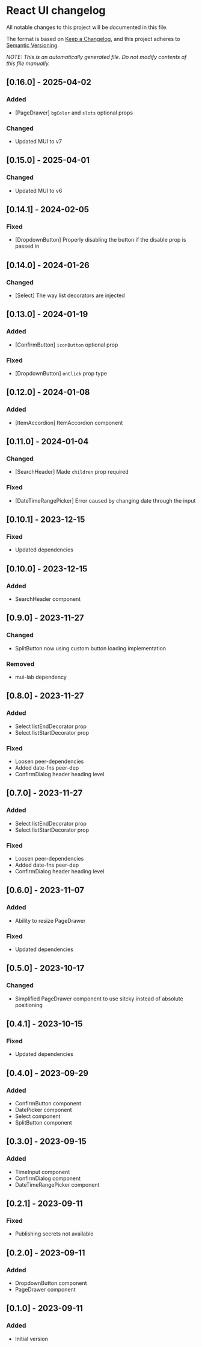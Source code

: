 # React UI changelog

All notable changes to this project will be documented in this file.

The format is based on [Keep a Changelog](https://keepachangelog.com/en/1.1.0/),
and this project adheres to [Semantic Versioning](https://semver.org/spec/v2.0.0.html).

_NOTE: This is an automatically generated file. Do not modify contents of this file manually._

## [0.16.0] - 2025-04-02
### Added
- [PageDrawer] `bgColor` and `slots` optional props

### Changed
- Updated MUI to v7

## [0.15.0] - 2025-04-01
### Changed
- Updated MUI to v6

## [0.14.1] - 2024-02-05
### Fixed
- [DropdownButton] Properly disabling the button if the disable prop is passed in

## [0.14.0] - 2024-01-26
### Changed
- [Select] The way list decorators are injected

## [0.13.0] - 2024-01-19
### Added
- [ConfirmButton] `iconButton` optional prop

### Fixed
- [DropdownButton] `onClick` prop type

## [0.12.0] - 2024-01-08
### Added
- [ItemAccordion] ItemAccordion component

## [0.11.0] - 2024-01-04
### Changed
- [SearchHeader] Made `children` prop required

### Fixed
- [DateTimeRangePicker] Error caused by changing date through the input

## [0.10.1] - 2023-12-15
### Fixed
- Updated dependencies

## [0.10.0] - 2023-12-15
### Added
- SearchHeader component

## [0.9.0] - 2023-11-27
### Changed
- SplitButton now using custom button loading implementation

### Removed
- mui-lab dependency

## [0.8.0] - 2023-11-27
### Added
- Select listEndDecorator prop
- Select listStartDecorator prop

### Fixed
- Loosen peer-dependencies
- Added date-fns peer-dep
- ConfirmDialog header heading level

## [0.7.0] - 2023-11-27
### Added
- Select listEndDecorator prop
- Select listStartDecorator prop

### Fixed
- Loosen peer-dependencies
- Added date-fns peer-dep
- ConfirmDialog header heading level

## [0.6.0] - 2023-11-07
### Added
- Ability to resize PageDrawer

### Fixed
- Updated dependencies

## [0.5.0] - 2023-10-17
### Changed
- Simplified PageDrawer component to use sitcky instead of absolute positioning

## [0.4.1] - 2023-10-15
### Fixed
- Updated dependencies

## [0.4.0] - 2023-09-29
### Added
- ConfirmButton component
- DatePicker component
- Select component
- SplitButton component

## [0.3.0] - 2023-09-15
### Added
- TimeInput component
- ConfirmDialog component
- DateTimeRangePicker component

## [0.2.1] - 2023-09-11
### Fixed
- Publishing secrets not available

## [0.2.0] - 2023-09-11
### Added
- DropdownButton component
- PageDrawer component

## [0.1.0] - 2023-09-11
### Added
- Initial version
